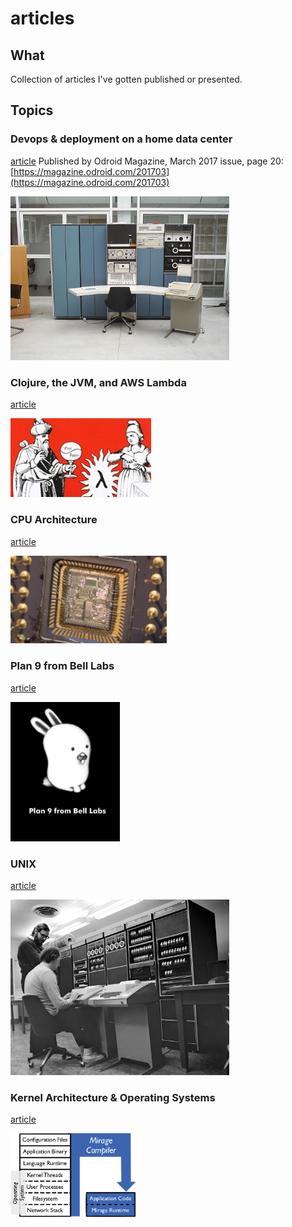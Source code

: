 # articles

## What

Collection of articles I've gotten published or presented.

## Topics

### Devops & deployment on a home data center
[article](./odroid/deployment.md)
Published by Odroid Magazine, March 2017 issue, page 20: [https://magazine.odroid.com/201703](https://magazine.odroid.com/201703)

<img src='./lib/pdp7.jpeg' width=350>

### Clojure, the JVM, and AWS Lambda
[article](./talks/clojure_aws_lambda.md)

<img src='./lib/eval-apply.jpg' width=225>

### CPU Architecture
[article](./talks/cpu_architecture.md)

<img src='./lib/processor-die.jpg' width=250>

### Plan 9 from Bell Labs
[article](./talks/plan9.md)

<img src='./lib/plan9bunnyblack.jpg' width=175>

### UNIX
[article](./talks/unix.md)

<img src='./lib/k&r-pdp11.jpg' width=350>

### Kernel Architecture & Operating Systems
[article](./talks/kernel_architecture.md)

<img src='/lib/unikernel.png' width=200>
